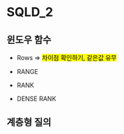 # SQLD_2

## 윈도우 함수

- Rows => <mark>차이점 확인하기, 같은값 유무</mark>

- RANGE

- RANK

- DENSE RANK

## 계층형 질의


